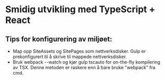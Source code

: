 ﻿# Smidig utvikling med TypeScript + React

## Tips for konfigurering av miljøet: 
* Map opp SiteAssets og SitePages som nettverksdisker. Gulp er prekonfigurert til å skrive til mappede nettverksdisker. 
* Bruk webpack --watch og kjør gulp tscauto for on-the-fly kompilering av TSX. Denne metoden er raskere enn å bare bruke "webpack" fra cmd.